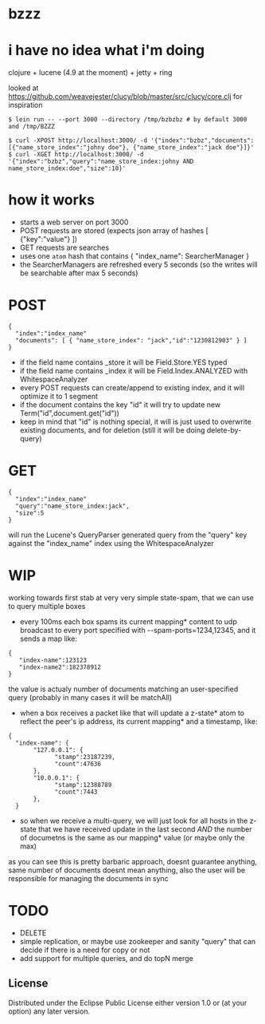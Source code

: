 # bzzz

i have no idea what i'm doing
===

clojure + lucene (4.9 at the moment) + jetty + ring

looked at https://github.com/weavejester/clucy/blob/master/src/clucy/core.clj for inspiration


```
$ lein run -- --port 3000 --directory /tmp/bzbzbz # by default 3000 and /tmp/BZZZ

$ curl -XPOST http://localhost:3000/ -d '{"index":"bzbz","documents":[{"name_store_index":"johny doe"}, {"name_store_index":"jack doe"}]}'
$ curl -XGET http://localhost:3000/ -d '{"index":"bzbz","query":"name_store_index:johny AND name_store_index:doe","size":10}'

```

how it works
===

* starts a web server on port 3000
* POST requests are stored (expects json array of hashes [ {"key":"value"} ])
* GET requests are searches
* uses one `atom` hash that contains { "index_name": SearcherManager }
* the SearcherManagers are refreshed every 5 seconds (so the writes will be searchable after max 5 seconds)

POST
====

```
{
  "index":"index_name"
  "documents": [ { "name_store_index": "jack","id":"1230812903" } ]
}

```

* if the field name contains _store it will be Field.Store.YES typed
* if the field name contains _index it will be Field.Index.ANALYZED with WhitespaceAnalyzer
* every POST requests can create/append to existing index, and it will optimize it to 1 segment
* if the document contains the key "id" it will try to update new Term("id",document.get("id"))
* keep in mind that "id" is nothing special, it will is just used to overwrite existing documents, and for deletion (still it will be doing delete-by-query)

GET
====

```
{
  "index":"index_name"
  "query":"name_store_index:jack",
  "size":5
}
```

will run the Lucene's QueryParser generated query from the "query" key against the "index_name" index using the WhitespaceAnalyzer


WIP
===

working towards first stab at very very simple state-spam, that we can use to query multiple boxes

* every 100ms each box spams its current mapping* content to udp broadcast to every port specified with --spam-ports=1234,12345, and it sends a map like:

```
{
   "index-name":123123
   "index-name2":182378912
}
```
the value is actualy number of documents matching an user-specified query (probably in many cases it will be matchAll)

* when a box receives a packet like that will update a z-state* atom to reflect the peer's ip address, its current mapping* and a timestamp, like:

```
{
  "index-name": {
       "127.0.0.1": {
             "stamp":23187239,
             "count":47636
       },
       "10.0.0.1": {
             "stamp":12388789
             "count":7443
       },
  }

```

* so when we receive a multi-query, we will just look for all hosts in the z-state that we have received update in the last second *AND* the number of documetns is the same as our mapping* value (or maybe only the max)

as you can see this is pretty barbaric approach, doesnt guarantee anything, same number of documents doesnt mean anything, also the user will be responsible for managing the documents in sync


TODO
===

* DELETE
* simple replication, or maybe use zookeeper and sanity "query" that can decide if there is a need for copy or not
* add support for multiple queries, and do topN merge



## License

Distributed under the Eclipse Public License either version 1.0 or (at
your option) any later version.
